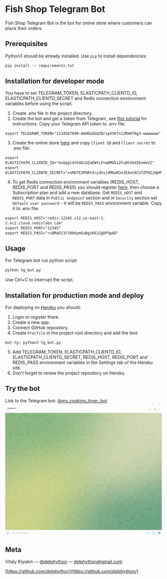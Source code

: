 # Fish Shop Telegram Bot

Fish Shop Telegram Bot is the bot for online store where customers can place their orders.

## Prerequisites

Python3 should be already installed. Use `pip` to install dependencies:
```bash
pip install -r requirements.txt
```

## Installation for developer mode
You have to set TELEGRAM_TOKEN, ELASTICPATH_CLIENTD_ID, ELASTICPATH_CLIENTD_SECRET and Redis connection environment variables before using the script.

1. Create .env file in the project directory.
2. Create the bot and get a token from Telegram, see [this tutorial](https://www.siteguarding.com/en/how-to-get-telegram-bot-api-token) for instructions. Copy your Telegram API token to .env file:
```
export TELEGRAM_TOKEN="1234567890:AAHOoGbQZQripXSKTn1ZRmKf6g3-wwwwwww"
```
3. Create the online store [here](https://euwest.cm.elasticpath.com/) and copy `Client ID` and `Client secret` to .env file:
```
export ELASTICPATH_CLIENTD_ID="mvQqgldYG4DiOZaEWtLFnq0MUk12FuOh34X56xmbVZ"
export ELASTICPATH_CLIENTD_SECRET="xnMU7E3P6RtXry3hsjdMGwR3nJE4ut6CU7ZP9ZjHpM"
```
4. To get Redis connection environment variables (REDIS_HOST, REDIS_PORT and REDIS_PASS) you should register [here](https://redis.com/), then choose a Subscription plan and add a new database. Get `REDIS_HOST` and `REDIS_PORT` data in `Public endpoint` section and in `Security` section set `Default user password` - it will be `REDIS_PASS` environment variable. Copy it to .env file:
```
export REDIS_HOST="redis-12345.c12.us-east-1-2.ec2.cloud.redislabs.com"
export REDIS_PORT="12345"
export REDIS_PASS="ruQMaD11FJdbOymGuBgiKk2ZgDP3pAD"
```

## Usage

For Telegram bot run python script:
```sh
python tg_bot.py
```
Use Ctrl+C to interrupt the script.   

## Installation for production mode and deploy
For deploying on [Heroku](https://www.heroku.com) you should:
1. Login or register there.
2. Create a new app.
3. Connect GitHub repository.
4. Create `Procfile` in the project root directory and add the text:
```
bot-tg: python3 tg_bot.py
```
5. Add TELEGRAM_TOKEN, ELASTICPATH_CLIENTD_ID, ELASTICPATH_CLIENTD_SECRET, REDIS_HOST, REDIS_PORT and REDIS_PASS environment variables in the Settings tab of the Heroku site.
6. Don't forget to renew the project repository on Heroku.

## Try the bot
Link to the Telegram bot: [@my_cooking_timer_bot](https://t.me/my_cooking_timer_bot)
![alt text](./tg_bot.gif)

## Meta

Vitaly Klyukin — [@delphython](https://t.me/delphython) — [delphython@gmail.com](mailto:delphython@gmail.com)

[https://github.com/delphython](https://github.com/delphython/)
